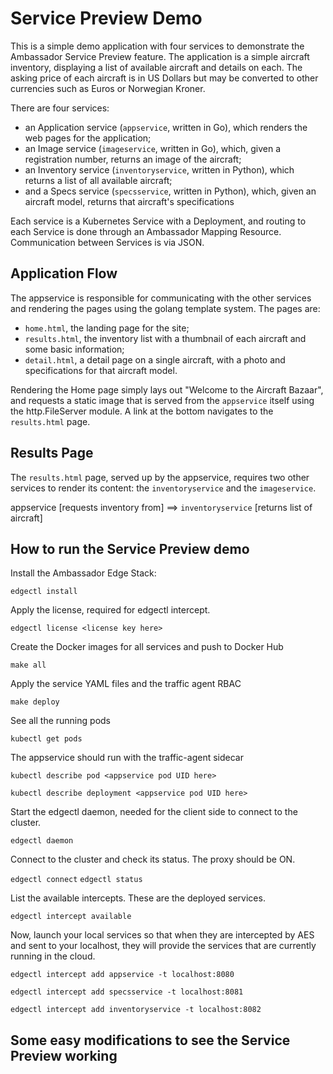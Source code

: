 # Service Preview Demo

This is a simple demo application with four services to demonstrate the Ambassador
Service Preview feature.  The application is a simple aircraft inventory, displaying
a list of available aircraft and details on each.  The asking price of each aircraft is
in US Dollars but may be converted to other currencies such as Euros or Norwegian Kroner.

There are four services:
- an Application service (`appservice`, written in Go), which renders the web pages for the application;
- an Image service (`imageservice`, written in Go), which, given a registration number, returns an image of the aircraft;
- an Inventory service (`inventoryservice`, written in Python), which returns a list of all available aircraft;
- and a Specs service (`specsservice`, written in Python), which, given an aircraft model, returns that aircraft's specifications

Each service is a Kubernetes Service with a Deployment, and routing to each Service is
done through an Ambassador Mapping Resource.  Communication between Services is via JSON.

## Application Flow

The appservice is responsible for communicating with the other services and rendering the pages using the golang
template system.  The pages are:

- `home.html`, the landing page for the site;
- `results.html`, the inventory list with a thumbnail of each aircraft and some basic information;
- `detail.html`, a detail page on a single aircraft, with a photo and specifications for that aircraft model.

Rendering the Home page simply lays out "Welcome to the Aircraft Bazaar", and requests a static image that is
served from the `appservice` itself using the http.FileServer module.  A link at the bottom navigates to the
`results.html` page.

## Results Page

The `results.html` page, served up by the appservice, requires two other services to render its content: the
`inventoryservice` and the `imageservice`.

appservice [requests inventory from] ==> `inventoryservice` [returns list of aircraft]


## How to run the Service Preview demo

Install the Ambassador Edge Stack:

`edgectl install`

Apply the license, required for edgectl intercept.

`edgectl license <license key here>`

Create the Docker images for all services and push to Docker Hub

`make all`

Apply the service YAML files and the traffic agent RBAC

`make deploy`

See all the running pods

`kubectl get pods`

The appservice should run with the traffic-agent sidecar

`kubectl describe pod <appservice pod UID here>`

`kubectl describe deployment <appservice pod UID here>`

Start the edgectl daemon, needed for the client side to connect to the cluster.

`edgectl daemon`

Connect to the cluster and check its status.  The proxy should be ON.

`edgectl connect`
`edgectl status`

List the available intercepts.  These are the deployed services.

`edgectl intercept available`

Now, launch your local services so that when they are intercepted by AES and sent to your localhost, they
will provide the services that are currently running in the cloud.

`edgectl intercept add appservice -t localhost:8080`

`edgectl intercept add specsservice -t localhost:8081`

`edgectl intercept add inventoryservice -t localhost:8082`

## Some easy modifications to see the Service Preview working


